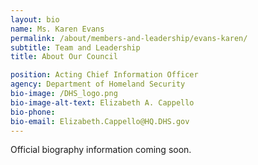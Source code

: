 ```yaml
---
layout: bio
name: Ms. Karen Evans
permalink: /about/members-and-leadership/evans-karen/
subtitle: Team and Leadership
title: About Our Council

position: Acting Chief Information Officer
agency: Department of Homeland Security
bio-image: /DHS_logo.png
bio-image-alt-text: Elizabeth A. Cappello
bio-phone:
bio-email: Elizabeth.Cappello@HQ.DHS.gov
---
```

Official biography information coming soon.
